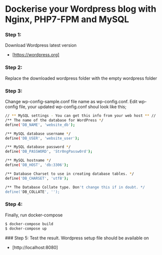 # Dockerise your Wordpress blog with Nginx, PHP7-FPM and MySQL

### Step 1:
Download Wordpress latest version
* [https://wordpress.org]

### Step 2:
Replace the downloaded wordpress folder with the empty wordpress folder

### Step 3:
Change wp-config-sample.conf file name as wp-config.conf.
Edit wp-config file, your updated wp-config.conf shoul look like this;
```sh
// ** MySQL settings - You can get this info from your web host ** //
/** The name of the database for WordPress */
define('DB_NAME', 'website_db');

/** MySQL database username */
define('DB_USER', 'website_user');

/** MySQL database password */
define('DB_PASSWORD', 'Str0ngPassw0rd');

/** MySQL hostname */
define('DB_HOST', 'db:3306');

/** Database Charset to use in creating database tables. */
define('DB_CHARSET', 'utf8');

/** The Database Collate type. Don't change this if in doubt. */
define('DB_COLLATE', '');
```

### Step 4:
Finally, run docker-compose
```sh
$ docker-compose build
$ docker-compose up
```

### Step 5:
Test the result. Wordpress setup file should be available on 
* [http://localhost:8080]
